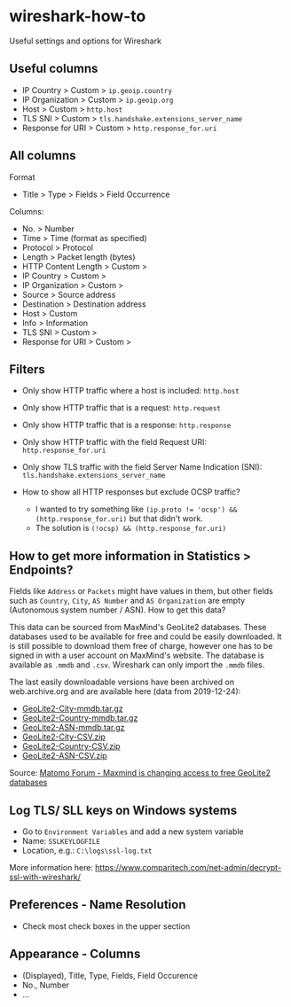 # wireshark-how-to
Useful settings and options for Wireshark

## Useful columns
- IP Country > Custom > `ip.geoip.country`
- IP Organization > Custom > `ip.geoip.org`
- Host > Custom > `http.host`
- TLS SNI > Custom > `tls.handshake.extensions_server_name`
- Response for URI > Custom > `http.response_for.uri`

## All columns
Format
- Title > Type > Fields > Field Occurrence

Columns:
- No. > Number
- Time > Time (format as specified)
- Protocol > Protocol
- Length > Packet length (bytes)
- HTTP Content Length > Custom > 
- IP Country > Custom > 
- IP Organization > Custom > 
- Source > Source address
- Destination > Destination address
- Host > Custom
- Info > Information
- TLS SNI > Custom >
- Response for URI > Custom > 

## Filters

- Only show HTTP traffic where a host is included:
`http.host`

- Only show HTTP traffic that is a request:
`http.request`

- Only show HTTP traffic that is a response:
`http.response`

- Only show HTTP traffic with the field Request URI:
`http.response_for.uri`

- Only show TLS traffic with the field Server Name Indication (SNI):
`tls.handshake.extensions_server_name`

- How to show all HTTP responses but exclude OCSP traffic?
  - I wanted to try something like `(ip.proto != 'ocsp') && (http.response_for.uri)` but that didn't work.
  - The solution is `(!ocsp) && (http.response_for.uri)`


## How to get more information in Statistics > Endpoints?
Fields like `Address` or `Packets` might have values in them, but other fields such as `Country`, `City`, `AS Number` and `AS Organization` are empty (Autonomous system number / ASN). How to get this data?

This data can be sourced from MaxMind's GeoLite2 databases. These databases used to be available for free and could be easily downloaded. It is still possible to download them free of charge, however one has to be signed in with a user account on MaxMind's website. The database is available as `.mmdb` and `.csv`. Wireshark can only import the `.mmdb` files.

The last easily downloadable versions have been archived on web.archive.org and are available here (data from 2019-12-24):
- [GeoLite2-City-mmdb.tar.gz](https://web.archive.org/web/20191227182209/https://geolite.maxmind.com/download/geoip/database/GeoLite2-City.tar.gz)
- [GeoLite2-Country-mmdb.tar.gz](https://web.archive.org/web/20191227182412/https://geolite.maxmind.com/download/geoip/database/GeoLite2-Country.tar.gz)
- [GeoLite2-ASN-mmdb.tar.gz](https://web.archive.org/web/20191227182527/https://geolite.maxmind.com/download/geoip/database/GeoLite2-ASN.tar.gz)
- [GeoLite2-City-CSV.zip](https://web.archive.org/web/20191227182816/https://geolite.maxmind.com/download/geoip/database/GeoLite2-City-CSV.zip)
- [GeoLite2-Country-CSV.zip](https://web.archive.org/web/20191227183011/https://geolite.maxmind.com/download/geoip/database/GeoLite2-Country-CSV.zip)
- [GeoLite2-ASN-CSV.zip](https://web.archive.org/web/20191227183143/https://geolite.maxmind.com/download/geoip/database/GeoLite2-ASN-CSV.zip)

Source: [Matomo Forum - Maxmind is changing access to free GeoLite2 databases](https://forum.matomo.org/t/maxmind-is-changing-access-to-free-geolite2-databases/35439/3)


## Log TLS/ SLL keys on Windows systems
- Go to `Environment Variables` and add a new system variable
- Name: `SSLKEYLOGFILE`
- Location, e.g.: `C:\logs\ssl-log.txt`

More information here: https://www.comparitech.com/net-admin/decrypt-ssl-with-wireshark/

## Preferences - Name Resolution
- Check most check boxes in the upper section

## Appearance - Columns
- (Displayed), Title, Type, Fields, Field Occurence
- No., Number
- ...
